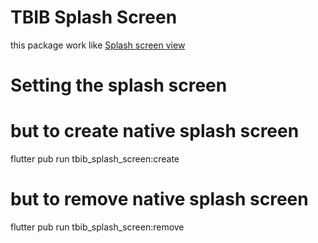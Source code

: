 # TBIB Splash Screen

this package work like
[Splash screen view](https://pub.dev/packages/splash_screen_view)
# Setting the splash screen


# but to create native splash screen 

flutter pub run tbib_splash_screen:create

# but to remove native splash screen 

flutter pub run tbib_splash_screen:remove